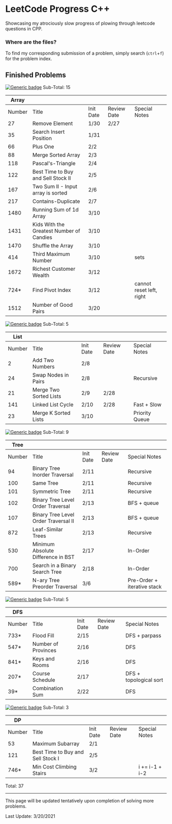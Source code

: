 # LeetCode Progress C++
Showcasing my atrociously slow progress of plowing through leetcode questions in CPP.

### Where are the files?
To find my corresponding submission of a problem, simply search (`ctrl`+`f`) for the problem index.

## Finished Problems
[![Generic badge](https://img.shields.io/badge/LeetCode-Array-<Green>.svg)](https://leetcode.com/tag/array/) Sub-Total: 15

| Array  |                                          |           |             |                          |
|--------|------------------------------------------|-----------|-------------|--------------------------|
| Number | Title                                    | Init Date | Review Date | Special Notes            |
| 27     | Remove Element                           |    1/30   |    2/27     |                          |
| 35     | Search Insert Position                   |    1/31   |             |                          |
| 66     | Plus One                                 |    2/2    |             |                          |
| 88     | Merge Sorted Array                       |    2/3    |             |                          |
| 118    | Pascal's-Triangle                        |    2/4    |             |                          |
| 122    | Best Time to Buy and Sell Stock II       |    2/5    |             |                          |
| 167    | Two Sum II - Input array is sorted       |    2/6    |             |                          |
| 217    | Contains-Duplicate                       |    2/7    |             |                          |
| 1480   | Running Sum of 1d Array                  |    3/10   |             |                          |
| 1431   | Kids With the Greatest Number of Candies |    3/10   |             |                          |
| 1470   | Shuffle the Array                        |    3/10   |             |                          |
| 414    | Third Maximum Number                     |    3/10   |             | sets                     |
| 1672   | Richest Customer Wealth                  |    3/12   |             |                          |
| 724*   | Find Pivot Index                         |    3/12   |             | cannot reset left, right |
| 1512   | Number of Good Pairs                     |    3/20   |             |                          |

[![Generic badge](https://img.shields.io/badge/LeetCode-List-<Blue>.svg)](https://leetcode.com/tag/linked-list/) Sub-Total: 5

| List   |                                      |           |             |                |
|--------|--------------------------------------|-----------|-------------|----------------|
| Number | Title                                | Init Date | Review Date | Special Notes  |
| 2      | Add Two Numbers                      |    2/8    |             |                |
| 24     | Swap Nodes in Pairs                  |    2/8    |             | Recursive      |
| 21     | Merge Two Sorted Lists               |    2/9    |  2/28       |                |
| 141    | Linked List Cycle                    |    2/10   |  2/28       | Fast + Slow    |
| 23     | Merge K Sorted Lists                 |    3/10   |             | Priority Queue |

[![Generic badge](https://img.shields.io/badge/LeetCode-Tree-<Blue>.svg)](https://leetcode.com/tag/tree/) Sub-Total: 9

| Tree   |                                      |           |             |                             |
|--------|--------------------------------------|-----------|-------------|-----------------------------|
| Number | Title                                | Init Date | Review Date | Special Notes               |
| 94     | Binary Tree Inorder Traversal        |    2/11   |             | Recursive                   |
| 100    | Same Tree                            |    2/11   |             | Recursive                   |
| 101    | Symmetric Tree                       |    2/11   |             | Recursive                   |
| 102    | Binary Tree Level Order Traversal    |    2/13   |             | BFS + queue                 |
| 107    | Binary Tree Level Order Traversal II |    2/13   |             | BFS + queue                 |
| 872    | Leaf-Similar Trees                   |    2/13   |             | Recursive                   |
| 530    | Minimum Absolute Difference in BST   |    2/17   |             | In-Order                    |
| 700    | Search in a Binary Search Tree       |    2/18   |             | In-Order                    |
| 589*   | N-ary Tree Preorder Traversal        |    3/6    |             | Pre-Order + iterative stack |
	


[![Generic badge](https://img.shields.io/badge/LeetCode-DFS-<Blue>.svg)](https://leetcode.com/tag/dfs/) Sub-Total: 5

| DFS    |                                      |           |             |                         |
|--------|--------------------------------------|-----------|-------------|-------------------------|
| Number | Title                                | Init Date | Review Date | Special Notes           |
| 733*   | Flood Fill                           |    2/15   |             | DFS + parpass           |
| 547*   | Number of Provinces                  |    2/16   |             | DFS                     |
| 841*   | Keys and Rooms                       |    2/16   |             | DFS                     |
| 207*   | Course Schedule                      |    2/17   |             | DFS + topological sort  |
| 39*    | Combination Sum                      |    2/22   |             | DFS                     |

[![Generic badge](https://img.shields.io/badge/LeetCode-DP-<Blue>.svg)](https://leetcode.com/tag/dfs/) Sub-Total: 3

| DP     |                                      |           |             |                |
|--------|--------------------------------------|-----------|-------------|----------------|
| Number | Title                                | Init Date | Review Date | Special Notes  |
| 53     | Maximum Subarray                     |    2/1    |             |                |
| 121    | Best Time to Buy and Sell Stock I    |    2/5    |             |                |
| 746*   | Min Cost Climbing Stairs             |    3/2    |             | i += i-1 + i-2 |


Total: 37

---

This page will be updated tentatively upon completion of solving more problems.

Last Update: 3/20/2021

